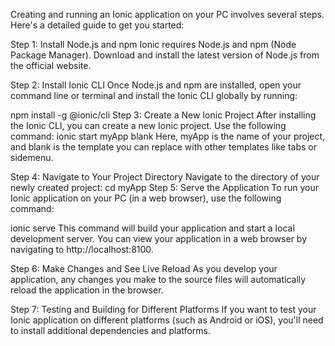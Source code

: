 Creating and running an Ionic application on your PC involves several steps. Here's a detailed guide to get you started:

Step 1: Install Node.js and npm
Ionic requires Node.js and npm (Node Package Manager). Download and install the latest version of Node.js from the official website.

Step 2: Install Ionic CLI
Once Node.js and npm are installed, open your command line or terminal and install the Ionic CLI globally by running:

npm install -g @ionic/cli
Step 3: Create a New Ionic Project
After installing the Ionic CLI, you can create a new Ionic project. Use the following command:
ionic start myApp blank
Here, myApp is the name of your project, and blank is the template you can replace with other templates like tabs or sidemenu.

Step 4: Navigate to Your Project Directory
Navigate to the directory of your newly created project:
cd myApp
Step 5: Serve the Application
To run your Ionic application on your PC (in a web browser), use the following command:

ionic serve
This command will build your application and start a local development server. You can view your application in a web browser by navigating to http://localhost:8100.

Step 6: Make Changes and See Live Reload
As you develop your application, any changes you make to the source files will automatically reload the application in the browser.

Step 7: Testing and Building for Different Platforms
If you want to test your Ionic application on different platforms (such as Android or iOS), you'll need to install additional dependencies and platforms.